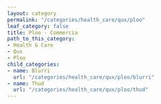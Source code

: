 ```yaml
---
layout: category
permalink: "/categories/health_care/qux/ploo"
leaf_category: false
title: Ploo - Commercia
path_to_this_category:
- Health & Care
- Qux
- Ploo
child_categories:
- name: Blurri
  url: "/categories/health_care/qux/ploo/blurri"
- name: Thud
  url: "/categories/health_care/qux/ploo/thud"
---
```

